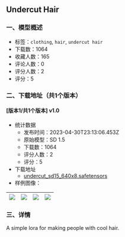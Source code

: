 ## Undercut Hair
### 一、模型概述

- 标签：`clothing`, `hair`, `undercut hair`
- 下载数：1064
- 收藏人数：165
- 评论人数：0
- 评分人数：2
- 评分：5

### 二、下载地址（共1个版本）

#### [版本1/共1个版本] v1.0

- 统计数据
  - 发布时间：2023-04-30T23:13:06.453Z
  - 原始模型：SD 1.5
  - 下载数：1064
  - 评分人数：2
  - 评分：5
- 下载地址
  - [undercut_sd15_640x8.safetensors](https://civitai.com/api/download/models/59268)
- 样例图像：

| <img src="https://image.civitai.com/xG1nkqKTMzGDvpLrqFT7WA/256bc09a-cf34-4848-5237-45ba45fc5900/width=450/646640.jpeg" /> | <img src="https://image.civitai.com/xG1nkqKTMzGDvpLrqFT7WA/38983d4f-23ff-474f-fa05-a101380fe500/width=450/646641.jpeg" /> | <img src="https://image.civitai.com/xG1nkqKTMzGDvpLrqFT7WA/7a126ae6-6940-46da-7a94-3f03a394c500/width=450/646638.jpeg" /> | <img src="https://image.civitai.com/xG1nkqKTMzGDvpLrqFT7WA/8a5d73a9-5451-42f9-3764-f4ad8c264f00/width=450/646636.jpeg" /> |
| ---- | ---- | ---- | ---- |


### 三、详情
<p>A simple lora for making people with cool hair.</p>